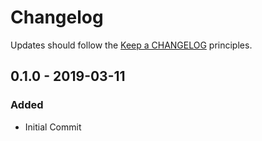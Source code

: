 # Changelog

Updates should follow the [Keep a CHANGELOG](http://keepachangelog.com/) principles.

## 0.1.0 - 2019-03-11

### Added
- Initial Commit
